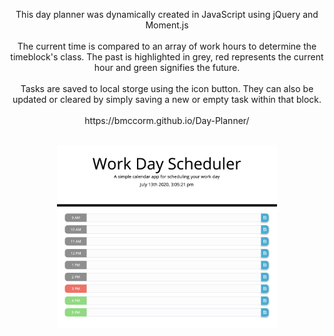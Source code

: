 <p align="center" text-align="center">
This day planner was dynamically created in JavaScript using jQuery and Moment.js <br>
<br>
The current time is compared to an array of work hours to determine the timeblock's class. The past is highlighted in grey, red represents the current hour and green signifies the future.
<br>
<br>
Tasks are saved to local storge using the icon button. They can also be updated or cleared by simply saving a new or empty task within that block.
<br><br>
https://bmccorm.github.io/Day-Planner/<br><br>
</p>

<p align="center">
  <img width="70%" src="./assets/Screen Shot 2020-07-13 at 3.05.22 PM.png" alt="home image" />
 
</p>
